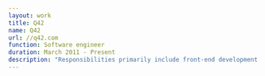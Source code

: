 ```yaml
---
layout: work
title: Q42
name: Q42
url: //q42.com
function: Software engineer
duration: March 2011 - Present
description: "Responsibilities primarily include front-end development: translating visual designs into responsive web applications using the most modern techniques and philosophies in close collaboration with design team, back-end developers and product owner. Most of the times including unit tests to ensure longevity of the code and user friendly behavior of the interface."
---
```

